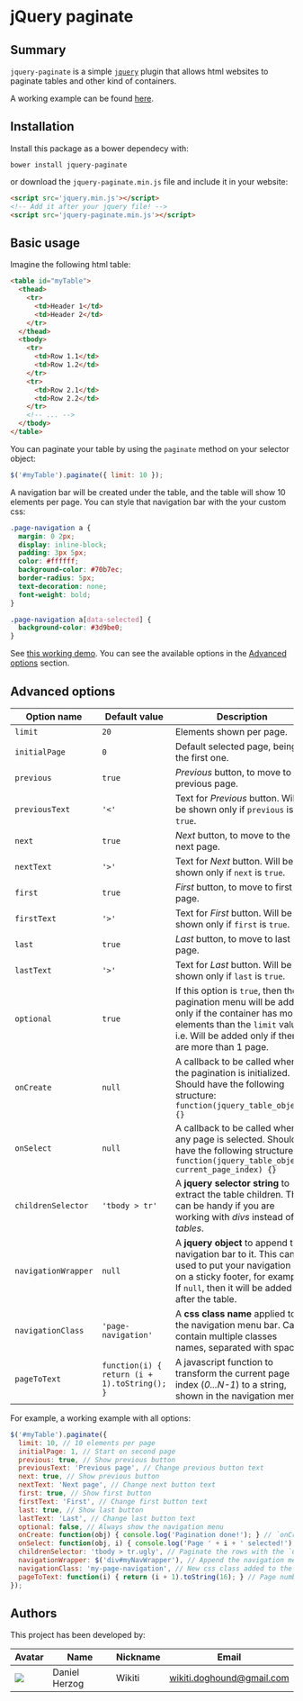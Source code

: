 # jQuery paginate

## Summary

`jquery-paginate` is a simple [`jquery`](https://jquery.com/) plugin that allows html websites to paginate tables and other kind of containers.

A working example can be found [here]().

## Installation

Install this package as a bower dependecy with:

```
bower install jquery-paginate
```

or download the `jquery-paginate.min.js` file and include it in your website:

```html
<script src='jquery.min.js'></script>
<!-- Add it after your jquery file! -->
<script src='jquery-paginate.min.js'></script>
```

## Basic usage

Imagine the following html table:

```html
<table id="myTable">
  <thead>
    <tr>
      <td>Header 1</td>
      <td>Header 2</td>
    </tr>
  </thead>
  <tbody>
    <tr>
      <td>Row 1.1</td>
      <td>Row 1.2</td>
    </tr>
    <tr>
      <td>Row 2.1</td>
      <td>Row 2.2</td>
    </tr>
    <!-- ... -->
  </tbody>
</table>
```

You can paginate your table by using the `paginate` method on your selector object:

```js
$('#myTable').paginate({ limit: 10 });
```

A navigation bar will be created under the table, and the table will show 10 elements per page. You can style that navigation bar with the your custom css:

```css
.page-navigation a {
  margin: 0 2px;
  display: inline-block;
  padding: 3px 5px;
  color: #ffffff;
  background-color: #70b7ec;
  border-radius: 5px;
  text-decoration: none;
  font-weight: bold;
}

.page-navigation a[data-selected] {
  background-color: #3d9be0;
}
```

See [this working demo](). You can see the available options in the [Advanced options](#advanced-options) section.

## Advanced options

| Option name | Default value | Description |
|--------|--------|--------|
| `limit` | `20` | Elements shown per page. |
| `initialPage` | `0` | Default selected page, being 0 the first one. |
| `previous` | `true` | *Previous* button, to move to the previous page. |
| `previousText` | `'<'` | Text for *Previous* button. Will be shown only if `previous` is `true`. |
| `next` | `true` | *Next* button, to move to the next page. |
| `nextText` | `'>'` | Text for *Next* button. Will be shown only if `next` is `true`. |
| `first` | `true` | *First* button, to move to first page. |
| `firstText` | `'>'` | Text for *First* button. Will be shown only if `first` is `true`. |
| `last` | `true` | *Last* button, to move to last page. |
| `lastText` | `'>'` | Text for *Last* button. Will be shown only if `last` is `true`. |
| `optional` | `true` | If this option is `true`, then the pagination menu will be added only if the container has more elements than the `limit` value. i.e. Will be added only if there are more than 1 page. |
| `onCreate` | `null` | A callback to be called when the pagination is initialized. Should have the following structure: `function(jquery_table_object) {}` |
| `onSelect` | `null` | A callback to be called when any page is selected. Should have the following structure: `function(jquery_table_object, current_page_index) {}` |
| `childrenSelector` | `'tbody > tr'` | A **jquery selector string** to extract the table children. This can be handy if you are working with *divs* instead of *tables*. |
| `navigationWrapper` | `null` | A **jquery object** to append the navigation bar to it. This can be used to put your navigation bar on a sticky footer, for example. If `null`, then it will be added after the table. |
| `navigationClass` | `'page-navigation'` | A **css class name** applied to the navigation menu bar. Can contain multiple classes names, separated with spaces. |
| `pageToText` | `function(i) { return (i + 1).toString(); }` | A javascript function to transform the current page index (*0...N-1*) to a string, shown in the navigation menu. |

For example, a working example with all options:

```js
$('#myTable').paginate({
  limit: 10, // 10 elements per page
  initialPage: 1, // Start on second page
  previous: true, // Show previous button
  previousText: 'Previous page', // Change previous button text
  next: true, // Show previous button
  nextText: 'Next page', // Change next button text
  first: true, // Show first button
  firstText: 'First', // Change first button text
  last: true, // Show last button
  lastText: 'Last', // Change last button text
  optional: false, // Always show the navigation menu
  onCreate: function(obj) { console.log('Pagination done!'); } // `onCreate` callback
  onSelect: function(obj, i) { console.log('Page ' + i + ' selected!'); } // `onSelect` callback
  childrenSelector: 'tbody > tr.ugly', // Paginate the rows with the `ugly` class
  navigationWrapper: $('div#myNavWrapper'), // Append the navigation menu to the `#myNavWrapper` div
  navigationClass: 'my-page-navigation', // New css class added to the navigation menu
  pageToText: function(i) { return (i + 1).toString(16); } // Page numbers will be shown on hexadecimal notation
});
```

## Authors

This project has been developed by:

| Avatar | Name | Nickname | Email |
| ------- | ------------- | --------- | ------------------ |
| ![](http://www.gravatar.com/avatar/2ae6d81e0605177ba9e17b19f54e6b6c.jpg?s=64)  | Daniel Herzog | Wikiti | [wikiti.doghound@gmail.com](mailto:wikiti.doghound@gmail.com) |
